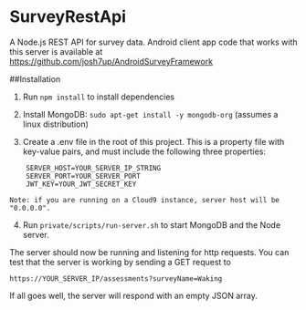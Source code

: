 # SurveyRestApi

A Node.js REST API for survey data. Android client app code that works with this server is available at https://github.com/josh7up/AndroidSurveyFramework

##Installation

1) Run `npm install` to install dependencies

2) Install MongoDB: `sudo apt-get install -y mongodb-org` (assumes a linux distribution)

3) Create a .env file in the root of this project. This is a property file with key-value pairs, and must include the following three properties:

```
    SERVER_HOST=YOUR_SERVER_IP_STRING
    SERVER_PORT=YOUR_SERVER_PORT
    JWT_KEY=YOUR_JWT_SECRET_KEY
```
    Note: if you are running on a Cloud9 instance, server host will be "0.0.0.0".

4) Run `private/scripts/run-server.sh` to start MongoDB and the Node server.
   
The server should now be running and listening for http requests. You can test that the server is working by sending a GET request to 

    https://YOUR_SERVER_IP/assessments?surveyName=Waking

If all goes well, the server will respond with an empty JSON array.
